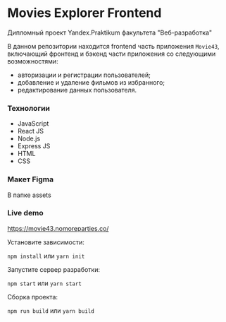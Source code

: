 # Movies Explorer Frontend

Дипломный проект Yandex.Praktikum факультета "Веб-разработка" 

В данном репозитории находится frontend часть приложения `Movie43`, включающий фронтенд и бэкенд части приложения со следующими возможностями: 
- авторизации и регистрации пользователей;
- добавление и удаление фильмов из избранного;
- редактирование данных пользователя.

### Технологии

- JavaScript
- React JS
- Node.js
- Express JS
- HTML
- CSS

### Макет Figma

В папке assets

### Live demo

https://movie43.nomoreparties.co/

Установите зависимости:

`npm install` 
или
`yarn init`

Запустите сервер разработки:

`npm start`
или
`yarn start`

Сборка проекта:

`npm run build`
или
`yarn build`



